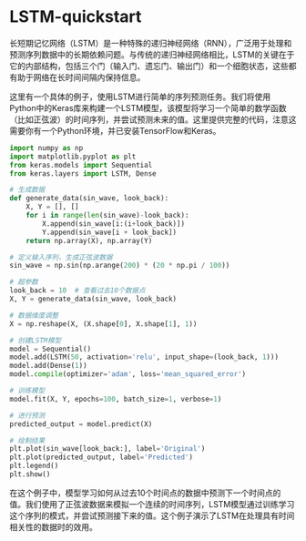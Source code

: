 # LSTM-quickstart

长短期记忆网络（LSTM）是一种特殊的递归神经网络（RNN），广泛用于处理和预测序列数据中的长期依赖问题。与传统的递归神经网络相比，LSTM的关键在于它的内部结构，包括三个门（输入门、遗忘门、输出门）和一个细胞状态，这些都有助于网络在长时间间隔内保持信息。

这里有一个具体的例子，使用LSTM进行简单的序列预测任务。我们将使用Python中的Keras库来构建一个LSTM模型，该模型将学习一个简单的数学函数（比如正弦波）的时间序列，并尝试预测未来的值。这里提供完整的代码，注意这需要你有一个Python环境，并已安装TensorFlow和Keras。

```python
import numpy as np
import matplotlib.pyplot as plt
from keras.models import Sequential
from keras.layers import LSTM, Dense

# 生成数据
def generate_data(sin_wave, look_back):
    X, Y = [], []
    for i in range(len(sin_wave)-look_back):
        X.append(sin_wave[i:(i+look_back)])
        Y.append(sin_wave[i + look_back])
    return np.array(X), np.array(Y)

# 定义输入序列，生成正弦波数据
sin_wave = np.sin(np.arange(200) * (20 * np.pi / 100))

# 超参数
look_back = 10  # 查看过去10个数据点
X, Y = generate_data(sin_wave, look_back)

# 数据维度调整
X = np.reshape(X, (X.shape[0], X.shape[1], 1))

# 创建LSTM模型
model = Sequential()
model.add(LSTM(50, activation='relu', input_shape=(look_back, 1)))
model.add(Dense(1))
model.compile(optimizer='adam', loss='mean_squared_error')

# 训练模型
model.fit(X, Y, epochs=100, batch_size=1, verbose=1)

# 进行预测
predicted_output = model.predict(X)

# 绘制结果
plt.plot(sin_wave[look_back:], label='Original')
plt.plot(predicted_output, label='Predicted')
plt.legend()
plt.show()
```

在这个例子中，模型学习如何从过去10个时间点的数据中预测下一个时间点的值。我们使用了正弦波数据来模拟一个连续的时间序列，LSTM模型通过训练学习这个序列的模式，并尝试预测接下来的值。这个例子演示了LSTM在处理具有时间相关性的数据时的效用。
